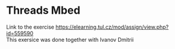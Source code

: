 # Threads Mbed
Link to the exercise https://elearning.tul.cz/mod/assign/view.php?id=559590 \
This exersice was done together with Ivanov Dmitrii
